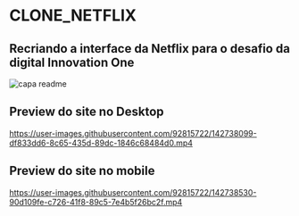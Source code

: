 # CLONE_NETFLIX
## Recriando a interface da Netflix para o desafio da digital Innovation One
![capa readme](https://user-images.githubusercontent.com/92815722/142431093-789354ab-ce6a-4594-bb56-0e5cc6bbacf7.png)

## Preview do site no Desktop
https://user-images.githubusercontent.com/92815722/142738099-df833dd6-8c65-435d-89dc-1846c68484d0.mp4

## Preview do site no mobile
https://user-images.githubusercontent.com/92815722/142738530-90d109fe-c726-41f8-89c5-7e4b5f26bc2f.mp4
